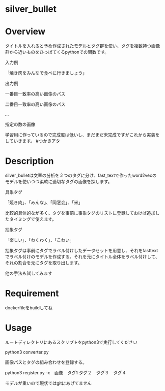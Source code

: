 # silver_bullet

# Overview
タイトルを入れると予め作成されたモデルとタグ群を使い、タグを複数持つ画像群から近いものをひっぱてくるpythonでの関数です。

入力例

「焼き肉をみんなで食べに行きましょう」

出力例

一番目一致率の高い画像のパス

二番目一致率の高い画像のパス

…

指定の数の画像

学習用に作っているので完成度は低いし、まだまだ未完成ですがこれから実装をしていきます。
#つかきアタ
# Description
silver_bulletは文章の分析を２つのタグに分け、fast_textで作ったword2vecのモデルを使いつつ柔軟に適切なタグの画像を探します。

具象タグ

「焼き肉」、「みんな」、「同窓会」、「米」

比較的具体的なが多く、タグを事前に事象タグのリストに登録しておけば追加したタイミングで使えます。

抽象タグ

「楽しい」、「わくわく」、「こわい」

抽象タグは事前にタグでラベル付けしたデータセットを用意し、それをfasttextでラベル付けのモデルを作成する。それを元にタイトル全体をラベル付けして、それの割合を元にタグを取り出します。

他の手法も試してみます

# Requirement
dockerfileをbuildしてね
# Usage

ルートディレクトリにあるスクリプトをpython3で実行してください

python3 converter.py 

画像パスとタグの組み合わせを登録する。

python3 register.py -c　画像　タグ1 タグ２　タグ３　タグ４

モデルが重いので現状ではgitにあげてません
